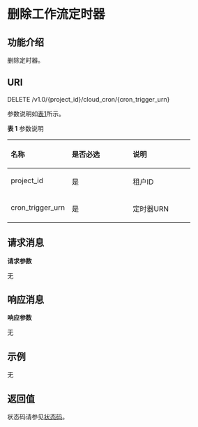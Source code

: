 # 删除工作流定时器<a name="ZH-CN_TOPIC_0115410426"></a>

## 功能介绍<a name="section51379511"></a>

删除定时器。

## URI<a name="section59762422"></a>

DELETE /v1.0/\{project\_id\}/cloud\_cron/\{cron\_trigger\_urn\}

参数说明如[表1](#table13216186)所示。   

**表 1**  参数说明

<a name="table13216186"></a>
<table><thead align="left"><tr id="row19124697"><th class="cellrowborder" valign="top" width="33.33333333333333%" id="mcps1.2.4.1.1"><p id="p5596611"><a name="p5596611"></a><a name="p5596611"></a>名称</p>
</th>
<th class="cellrowborder" valign="top" width="33.33333333333333%" id="mcps1.2.4.1.2"><p id="p50672366"><a name="p50672366"></a><a name="p50672366"></a>是否必选</p>
</th>
<th class="cellrowborder" valign="top" width="33.33333333333333%" id="mcps1.2.4.1.3"><p id="p4085285"><a name="p4085285"></a><a name="p4085285"></a>说明</p>
</th>
</tr>
</thead>
<tbody><tr id="row62472706"><td class="cellrowborder" valign="top" width="33.33333333333333%" headers="mcps1.2.4.1.1 "><p id="p27124415"><a name="p27124415"></a><a name="p27124415"></a>project_id</p>
</td>
<td class="cellrowborder" valign="top" width="33.33333333333333%" headers="mcps1.2.4.1.2 "><p id="p49593988"><a name="p49593988"></a><a name="p49593988"></a>是</p>
</td>
<td class="cellrowborder" valign="top" width="33.33333333333333%" headers="mcps1.2.4.1.3 "><p id="p42387016"><a name="p42387016"></a><a name="p42387016"></a>租户ID</p>
</td>
</tr>
<tr id="row60881563145923"><td class="cellrowborder" valign="top" width="33.33333333333333%" headers="mcps1.2.4.1.1 "><p id="p64525541145929"><a name="p64525541145929"></a><a name="p64525541145929"></a>cron_trigger_urn</p>
</td>
<td class="cellrowborder" valign="top" width="33.33333333333333%" headers="mcps1.2.4.1.2 "><p id="p2719564145934"><a name="p2719564145934"></a><a name="p2719564145934"></a>是</p>
</td>
<td class="cellrowborder" valign="top" width="33.33333333333333%" headers="mcps1.2.4.1.3 "><p id="p49711046145938"><a name="p49711046145938"></a><a name="p49711046145938"></a>定时器URN</p>
</td>
</tr>
</tbody>
</table>

## 请求消息<a name="section990892"></a>

**请求参数**

无

## 响应消息<a name="section8918034"></a>

**响应参数**

无

## 示例<a name="section25431258173612"></a>

无

## 返回值<a name="section370272717123"></a>

状态码请参见[状态码](状态码.md)。

